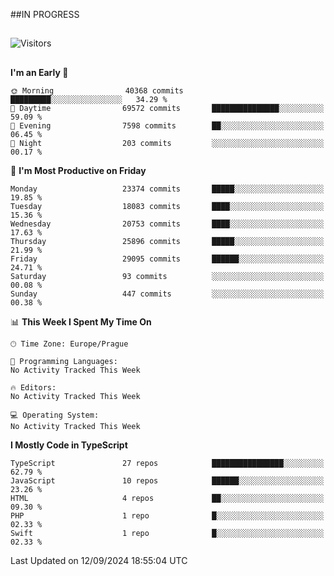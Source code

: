 ##IN PROGRESS
##
![Visitors](https://komarev.com/ghpvc/?username=petrbui&style=for-the-badge&label=Visitors+👀)



##
<!--
[![My GitHub stats](https://github-readme-stats.vercel.app/api?username=petrbui&theme=github_dark)](https://github.com/anuraghazra/github-readme-stats)

[![My wakatime stats](https://github-readme-stats.vercel.app/api/wakatime?username=petrbui&theme=github_dark)](https://github.com/anuraghazra/github-readme-stats)
-->
<!--START_SECTION:waka-->
**I'm an Early 🐤** 

```text
🌞 Morning                40368 commits       █████████░░░░░░░░░░░░░░░░   34.29 % 
🌆 Daytime                69572 commits       ███████████████░░░░░░░░░░   59.09 % 
🌃 Evening                7598 commits        ██░░░░░░░░░░░░░░░░░░░░░░░   06.45 % 
🌙 Night                  203 commits         ░░░░░░░░░░░░░░░░░░░░░░░░░   00.17 % 
```
📅 **I'm Most Productive on Friday** 

```text
Monday                   23374 commits       █████░░░░░░░░░░░░░░░░░░░░   19.85 % 
Tuesday                  18083 commits       ████░░░░░░░░░░░░░░░░░░░░░   15.36 % 
Wednesday                20753 commits       ████░░░░░░░░░░░░░░░░░░░░░   17.63 % 
Thursday                 25896 commits       █████░░░░░░░░░░░░░░░░░░░░   21.99 % 
Friday                   29095 commits       ██████░░░░░░░░░░░░░░░░░░░   24.71 % 
Saturday                 93 commits          ░░░░░░░░░░░░░░░░░░░░░░░░░   00.08 % 
Sunday                   447 commits         ░░░░░░░░░░░░░░░░░░░░░░░░░   00.38 % 
```


📊 **This Week I Spent My Time On** 

```text
🕑︎ Time Zone: Europe/Prague

💬 Programming Languages: 
No Activity Tracked This Week

🔥 Editors: 
No Activity Tracked This Week

💻 Operating System: 
No Activity Tracked This Week
```

**I Mostly Code in TypeScript** 

```text
TypeScript               27 repos            ████████████████░░░░░░░░░   62.79 % 
JavaScript               10 repos            ██████░░░░░░░░░░░░░░░░░░░   23.26 % 
HTML                     4 repos             ██░░░░░░░░░░░░░░░░░░░░░░░   09.30 % 
PHP                      1 repo              █░░░░░░░░░░░░░░░░░░░░░░░░   02.33 % 
Swift                    1 repo              █░░░░░░░░░░░░░░░░░░░░░░░░   02.33 % 
```




 Last Updated on 12/09/2024 18:55:04 UTC
<!--END_SECTION:waka-->
